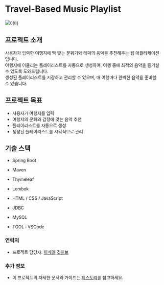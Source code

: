 # Travel-Based Music Playlist

![이미](C:/KHR/travel_music_playlist/src/main/resources/static/img/디자인.png)

## 프로젝트 소개

사용자가 입력한 여행지에 딱 맞는 분위기와 테마의 음악을 추천해주는 웹 애플리케이션입니다. <br>
여행지에 어울리는 플레이리스트를 자동으로 생성하여, 여행 중에 최적의 음악을 즐기실 수 있도록 도와드립니다. <br>
생성된 플레이리스트를 저장하고 관리할 수 있으며, 매 여행마다 완벽한 음악을 준비할 수 있습니다.

## 프로젝트 목표

- 사용자가 여행지를 입력
- 여행지의 문화와 감정에 맞는 음악 추천
- 플레이리스트를 자동으로 생성
- 생성된 플레이리스트를 시각적으로 관리


## 기술 스택
- Spring Boot
- Maven
- Thymeleaf
- Lombok
- HTML / CSS / JavaScript
- JDBC
- MySQL

- TOOL : VSCode


### 연락처

- 프로젝트 담당자:
  [이메일](ulsan20204109@gmail.com)
  [깃허브](https://github.com/khr316)

### 추가 정보

- 이 프로젝트의 자세한 문서와 가이드는 [티스토리](https://khr316.tistory.com/43)를 참고하세요.
